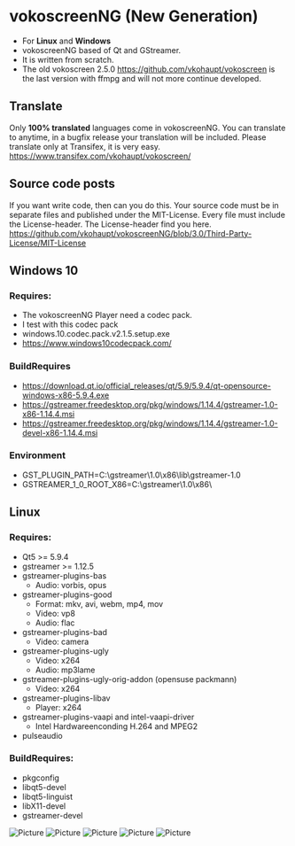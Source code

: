 # vokoscreenNG (New Generation)

* For **Linux** and **Windows**
* vokoscreenNG based of Qt and GStreamer.
* It is written from scratch.
* The old vokoscreen 2.5.0 https://github.com/vkohaupt/vokoscreen is the last version with ffmpg and will not more continue developed.

## Translate
Only **100% translated** languages come in vokoscreenNG.
You can translate to anytime, in a bugfix release your translation will be included.
Please translate only at Transifex, it is very easy.
https://www.transifex.com/vkohaupt/vokoscreen/


## Source code posts
If you want write code, then can you do this. Your source code must be in separate files and published under the MIT-License.
Every file must include the License-header.
The License-header find you here. https://github.com/vkohaupt/vokoscreenNG/blob/3.0/Third-Party-License/MIT-License


## Windows 10
### Requires:
* The vokoscreenNG Player need a codec pack.
* I test with this codec pack
* windows.10.codec.pack.v2.1.5.setup.exe
* https://www.windows10codecpack.com/


### BuildRequires
* https://download.qt.io/official_releases/qt/5.9/5.9.4/qt-opensource-windows-x86-5.9.4.exe
* https://gstreamer.freedesktop.org/pkg/windows/1.14.4/gstreamer-1.0-x86-1.14.4.msi
* https://gstreamer.freedesktop.org/pkg/windows/1.14.4/gstreamer-1.0-devel-x86-1.14.4.msi

### Environment
* GST_PLUGIN_PATH=C:\gstreamer\1.0\x86\lib\gstreamer-1.0
* GSTREAMER_1_0_ROOT_X86=C:\gstreamer\1.0\x86\

## Linux
### Requires:
* Qt5 >= 5.9.4
* gstreamer >= 1.12.5
* gstreamer-plugins-bas
  - Audio: vorbis, opus
* gstreamer-plugins-good
  - Format: mkv, avi, webm, mp4, mov
  - Video: vp8
  - Audio: flac
* gstreamer-plugins-bad
  - Video: camera
* gstreamer-plugins-ugly
  - Video: x264
  - Audio: mp3lame
* gstreamer-plugins-ugly-orig-addon (opensuse packmann)
  - Video: x264
* gstreamer-plugins-libav
  - Player: x264
* gstreamer-plugins-vaapi and intel-vaapi-driver
  - Intel Hardwareenconding H.264 and MPEG2
* pulseaudio

### BuildRequires:
* pkgconfig
* libqt5-devel
* libqt5-linguist
* libX11-devel
* gstreamer-devel


![Picture](https://vokoscreen.volkoh.de/3.0/picture/screencast-tab--1.png)
![Picture](https://vokoscreen.volkoh.de/3.0/picture/screencast-tab--2.png)
![Picture](https://vokoscreen.volkoh.de/3.0/picture/screencast-tab--3.png)
![Picture](https://vokoscreen.volkoh.de/3.0/picture/screencast-tab--4.png)
![Picture](https://vokoscreen.volkoh.de/3.0/picture/screencast-tab--5.png)


